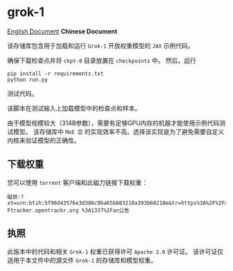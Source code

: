 # grok-1

[English Document](./README.md) **Chinese Document**

该存储库包含用于加载和运行 `Grok-1` 开放权重模型的 `JAX` 示例代码。

确保下载检查点并将 `ckpt-0` 目录放置在 `checkpoints` 中。
然后，运行

```shell
pip install -r requirements.txt
python run.py
```

测试代码。

该脚本在测试输入上加载模型中的检查点和样本。

由于模型规模较大（314B参数），需要有足够GPU内存的机器才能使用示例代码测试模型。
该存储库中 `MoE 层` 的实现效率不高。选择该实现是为了避免需要自定义内核来验证模型的正确性。

## 下载权重

您可以使用 `torrent` 客户端和此磁力链接下载权重：

```shell
磁铁:?xt=urn:btih:5f96d43576e3d386c9ba65b883210a393b68210e&tr=https%3A%2F%2Facademictorrents.com%2Fannounce.php&tr=udp%3A%2F%2Ftracker.coppersurfer.tk%3A6969&tr=udp%3A%2F%2 Ftracker.opentrackr.org %3A1337%2Fan公告
```

## 执照

此版本中的代码和相关 `Grok-1` 权重已获得许可 `Apache 2.0` 许可证。
该许可证仅适用于本文件中的源文件 `Grok-1` 的存储库和模型权重。
